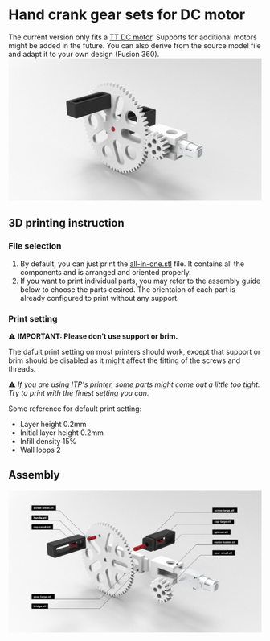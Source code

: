 # Hand crank gear sets for DC motor

The current version only fits a [TT DC motor](https://www.adafruit.com/product/3777). Supports for additional motors might be added in the future. You can also derive from the source model file and adapt it to your own design (Fusion 360).
![A hand crank gear sets for TT dc motor](./images/assemble.jpg)

## 3D printing instruction

### File selection

1. By default, you can just print the [all-in-one.stl](./all-in-one.stl) file. It contains all the components and is arranged and oriented properly.
2. If you want to print individual parts, you may refer to the assembly guide below to choose the parts desired. The orientaion of each part is already configured to print without any support.

### Print setting

:warning: **IMPORTANT: Please don't use support or brim.**

The dafult print setting on most printers should work, except that support or brim should be disabled as it might affect the fitting of the screws and threads.

:warning: _If you are using ITP's printer, some parts might come out a little too tight. Try to print with the finest setting you can._

Some reference for default print setting:

- Layer height 0.2mm
- Initial layer height 0.2mm
- Infill density 15%
- Wall loops 2

## Assembly

![An assembly image for the hand crank gear set](./images/instruction.jpg)
